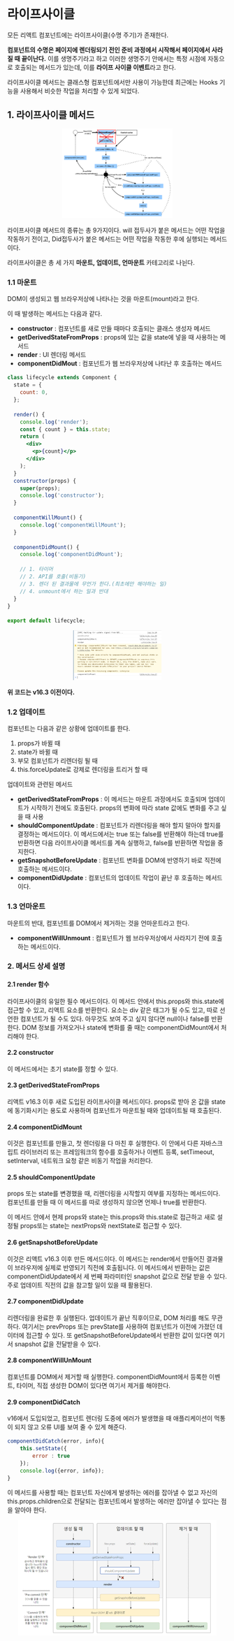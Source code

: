 # 라이프사이클

모든 리액트 컴포넌트에는 라이프사이클(수명 주기)가 존재한다.

 **컴포넌트의 수명은 페이지에 렌더링되기 전인 준비 과정에서 시작해서 페이지에서 사라질 때 끝이난다.**  이를 생명주기라고 하고 이러한 생명주기 안에서는 특정 시점에 자동으로 호출되는 메서드가 있는데, 이를 **라이프 사이클 이벤트**라고 한다.

라이프사이클 메서드는 클래스형 컴포넌트에서만 사용이 가능한데 최근에는 Hooks 기능을 사용해서 비슷한 작업을 처리할 수 있게 되었다.



## 1. 라이프사이클 메서드

<p align="center"><img src="https://github.com/cjy0019/TIL/blob/master/images/react-life-cycle-2.png?raw=true" width="50%"></p>

라이프사이클 메서드의 종류는 총 9가지이다. will 접두사가 붙은 메서드는 어떤 작업을 작동하기 전이고, Did접두사가 붙은 메서드는 어떤 작업을 작동한 후에 실행되는 메서드이다.

라이프사이클은 총 세 가지 **마운트, 업데이트, 언마운트** 카테고리로 나뉜다. 



### 1.1 마운트

DOM이 생성되고 웹 브라우저상에 나타나는 것을 마운트(mount)라고 한다.

이 때 발생하는 메서드는 다음과 같다.

- **constructor** : 컴포넌트를 새로 만들 때마다 호출되는 클래스 생성자 메서드
- **getDerivedStateFromProps** : props에 있는 값을 state에 넣을 때 사용하는 메서드
- **render** : UI 렌더링 메서드
- **componentDidMout** : 컴포넌트가 웹 브라우저상에 나타난 후 호출하는 메서드

```jsx
class lifecycle extends Component {
  state = {
    count: 0,
  };

  render() {
    console.log('render');
    const { count } = this.state;
    return (
      <div>
        <p>{count}</p>
      </div>
    );
  }
  constructor(props) {
    super(props);
    console.log('constructor');
  }

  componentWillMount() {
    console.log('componentWillMount');
  }

  componentDidMount() {
    console.log('componentDidMount');
      
    // 1. 타이머
    // 2. API를 호출(비동기)
    // 3. 렌더 된 결과물에 무언가 한다.(최초에만 해야하는 일)
    // 4. unmount에서 하는 일과 반대
  }
}

export default lifecycle;
```

<p align="center"><img src="https://github.com/cjy0019/TIL/blob/master/images/mountimg.PNG?raw=true" width="40%"></p>

**위 코드는 v16.3 이전이다.**



###  1.2 업데이트

컴포넌트는 다음과 같은 상황에 업데이트를 한다.

1. props가 바뀔 때 
2. state가 바뀔 때
3. 부모 컴포넌트가 리렌더링 될 때
4. this.forceUpdate로 강제로 렌더링을 트리거 할 때

업데이트와 관련된 메서드

- **getDerivedStateFromProps** : 이 메서드는 마운트 과정에서도 호출되며 업데이트가 시작하기 전에도 호출된다. props의 변화에 따라 state 값에도 변화를 주고 싶을 때 사용
- **shouldComponentUpdate** : 컴포넌트가 리렌더링을 해야 할지 말아야 할지를 결정하는 메서드이다. 이 메서드에서는 true 또는 false를 반환해야 하는데 true를 반환하면 다음 라이프사이클 메서드를 계속 실행하고, false를 반환하면 작업을 중지한다. 
- **getSnapshotBeforeUpdate** : 컴포넌트 변화를 DOM에 반영하기 바로 직전에 호출하는 메서드이다.
- **componentDidUpdate** : 컴포넌트의 업데이트 작업이 끝난 후 호출하는 메서드이다.



### 1.3 언마운트

마운트의 반대, 컴포넌트를 DOM에서 제거하는 것을 언마운트라고 한다.

- **componentWillUnmount** : 컴포넌트가 웹 브라우저상에서 사라지기 전에 호출하는 메서드이다.



### 2. 메서드 상세 설명

#### 2.1 render 함수

라이프사이클의 유일한 필수 메서드이다. 이 메서드 안에서 this.props와 this.state에 접근할 수 있고, 리액트 요소를 반환한다. 요소는 div 같은 태그가 될 수도 있고, 따로 선언한 컴포넌트가 될 수도 있다. 아무것도 보여 주고 싶지 않다면 null이나 false를 반환한다. DOM 정보를 가져오거나 state에 변화를 줄 때는 componentDidMount에서 처리해야 한다.



#### 2.2 constructor

이 메서드에서는 초기 state를 정할 수 있다.



#### 2.3 getDerivedStateFromProps

리액트 v16.3 이후 새로 도입된 라이프사이클 메서드이다. props로 받아 온 값을 state에 동기화시키는 용도로 사용하며 컴포넌트가 마운트될 때와 업데이트될 때 호출된다.



#### 2.4 componentDidMount

이것은 컴포넌트를 만들고, 첫 렌더링을 다 마친 후 실행한다. 이 안에서 다른 자바스크립트 라이브러리 또는 프레임워크의 함수를 호출하거나 이벤트 등록, setTimeout, setInterval, 네트워크 요청 같은 비동기 작업을 처리한다.



#### 2.5 shouldComponentUpdate

props 또는 state를 변경했을 때, 리렌더링을 시작할지 여부를 지정하는 메서드이다. 컴포넌트를 만들 때 이 메서드를 따로 생성하지 않으면 언제나 true를 반환한다. 

이 메서드 안에서 현제 props와 state는 this.props와 this.state로 접근하고 새로 설정될 props또는 state는 nextProps와 nextState로 접근할 수 있다.



#### 2.6 getSnapshotBeforeUpdate

이것은 리액트 v16.3 이후 만든 메서드이다. 이 메서드는 render에서 만들어진 결과물이 브라우저에 실제로 반영되기 직전에 호출됩니다. 이 메서드에서 반환하는 값은 componentDidUpdate에서 세 번째 파라미터인 snapshot 값으로 전달 받을 수 있다. 주로 업데이트 직전의 값을 참고할 일이 있을 때 활용된다.



#### 2.7 componentDidUpdate

리렌더링을 완료한 후 실행된다. 업데이트가 끝난 직후이므로, DOM 처리를 해도 무관하다. 여기서는 prevProps 또는 prevState를 사용하여 컴포넌트가 이전에 가졌던 데이터에 접근할 수 있다. 또 getSnapshotBeforeUpdate에서 반환한 값이 있다면 여기서 snapshot 값을 전달받을 수 있다.



#### 2.8 componentWillUnMount 

컴포넌트를 DOM에서 제거할 때 실행한다. componentDidMount에서 등록한 이벤트, 타이머, 직접 생성한 DOM이 있다면 여기서 제거를 해야한다.



#### 2.9 componentDidCatch

v16에서 도입되었고, 컴포넌트 렌더링 도중에 에러가 발생했을 때 애플리케이션이 먹통이 되지 않고 오류 UI를 보여 줄 수 있게 해준다.

```jsx
componentDidCatch(error, info){
    this.setState({
        error : true
    });
    console.log({error, info});
}
```

이 메서드를 사용할 때는 컴포넌트 자신에게 발생하는 에러를 잡아낼 수 없고 자신의 this.props.children으로 전달되는 컴포넌트에서 발생하는 에러만 잡아낼 수 있다는 점을 알아야 한다.



<p align="center"><img src="https://github.com/cjy0019/TIL/blob/master/images/lifecycle.png?raw=true" width="90%"></p>
